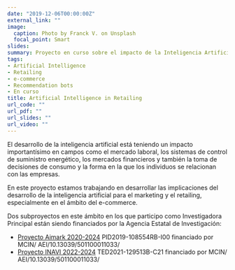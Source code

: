 ```yaml
---
date: "2019-12-06T00:00:00Z"
external_link: ""
image:
  caption: Photo by Franck V. on Unsplash
  focal_point: Smart
slides: 
summary: Proyecto en curso sobre el impacto de la Inteligencia Artificial en el marketing.
tags:
- Artificial Intelligence
- Retailing
- e-commerce
- Recommendation bots
- En curso
title: Artificial Intelligence in Retailing
url_code: ""
url_pdf: ""
url_slides: ""
url_video: ""
---
```


El desarrollo de la inteligencia artificial está teniendo un impacto importantísimo en campos como el mercado laboral, los sistemas de control de suministro energético, los mercados financieros y también la toma de decisiones de consumo y la forma en la que los individuos se relacionan con las empresas.

En este proyecto estamos trabajando en desarrollar las implicaciones del desarrollo de la inteligencia artificial para el marketing y el retailing, especialmente en el ámbito del e-commerce.

Dos subproyectos en este ámbito en los que participo como Investigadora Principal están siendo financiados por la Agencia Estatal de Investigación:

- [Proyecto Aimark 2020-2024](https://sites.google.com/view/aimark/home) PID2019-108554RB-I00 financiado por MCIN/ AEI/10.13039/501100011033/ 
- [Proyecto INAVI 2022-2024](https://sites.google.com/view/pted/home) TED2021-129513B-C21 financiado por MCIN/ AEI/10.13039/501100011033/ 
